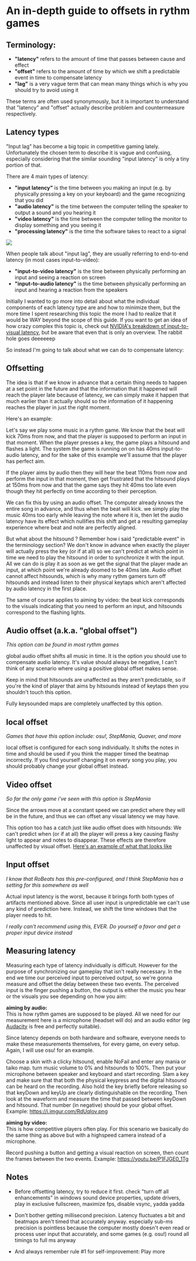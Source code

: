 # An in-depth guide to offsets in rythm games

## Terminology:
- **"latency"** refers to the amount of time that passes between cause and effect
- **"offset"** refers to the amount of time by which we shift a predictable event in time to compensate latency
- **"lag"** is a very vague term that can mean many things which is why you should try to avoid using it

These terms are often used synonymously, but it is important to understand that "latency" and "offset" actually describe problem and countermeasure respectively.

## Latency types

"Input lag" has become a big topic in competitive gaming lately. Unfortunately the chosen term to describe it is vague and confusing, especially considering that the similar sounding "input latency" is only a tiny portion of that.

There are 4 main types of latency:

- **"input latency"** is the time between you making an input (e.g. by physically pressing a key on your keyboard) and the game recognizing that you did
- **"audio latency"** is the time between the computer telling the speaker to output a sound and you hearing it
- **"video latency"** is the time between the computer telling the monitor to display something and you seeing it
- **"processing latency"** is the time the software takes to react to a signal

![](https://i.imgur.com/zPkJvRR.png)


When people talk about "input lag", they are usually referring to end-to-end latency (in most cases input-to-video):

* **"input-to-video latency"** is the time between physically performing an input and seeing a reaction on screen
* **"input-to-audio latency"** is the time between physically performing an input and hearing a reaction from the speakers

Initially I wanted to go more into detail about what the individual components of each latency type are and how to minimize them, but the more time I spent researching this topic the more I had to realize that it would be WAY beyond the scope of this guide. If you want to get an idea of how crazy complex this topic is, check out [NVIDIA's breakdown of input-to-visual latency](https://www.nvidia.com/en-us/geforce/news/reflex-low-latency-platform/#next-level-system-latency-advanced-section), but be aware that even that is only an overview. The rabbit hole goes deeeeeep

So instead I'm going to talk about what we can do to compensate latency:

## Offsetting

The idea is that if we know in advance that a certain thing needs to happen at a set point in the future and that the information that it happened will reach the player late because of latency, we can simply make it happen that much earlier than it actually should so the information of it happening reaches the player in just the right moment. 

Here's an example:

Let's say we play some music in a rythm game. We know that the beat will kick 70ms from now, and that the player is supposed to perform an input in that moment. When the player presses a key, the game plays a hitsound and flashes a light. The system the game is running on on has 40ms input-to-audio latency, and for the sake of this example we'll assume that the player has perfect aim.

If the player aims by audio then they will hear the beat 110ms from now and perform the input in that moment, then get frustrated that the hitsound plays at 150ms from now and that the game says they hit 40ms too late even though they hit perfectly on time according to their perception.

We can fix this by using an audio offset. The computer already knows the entire song in advance, and thus when the beat will kick. we simply play the music 40ms too early while leaving the note where it is, then let the audio latency have its effect which nullifies this shift and get a resulting gameplay experience where beat and note are perfectly aligned.

But what about the hitsound ? Remember how i said "predictable event" in the terminology section? We don't know in advance when exactly the player will actually press the key (or if at all) so we can't predict at which point in time we need to play the hitsound in order to synchronize it with the input. All we can do is play it as soon as we get the signal that the player made an input, at which point we're already doomed to be 40ms late. Audio offset cannot affect hitsounds, which is why many rythm gamers turn off hitsounds and instead listen to their physical keytaps which aren't affected by audio latency in the first place.

The same of course applies to aiming by video: the beat kick corresponds to the visuals indicating that you need to perform an input, and hitsounds correspond to the flashing lights.

## Audio offset (a.k.a. "global offset")

*This option can be found in most rythm games*

global audio offset shifts all music in time. It is the option you should use to compensate audio latency. It's value should always be negative, I can't think of any scenario where using a positive global offset makes sense.

Keep in mind that hitsounds are unaffected as they aren't predictable, so if you're the kind of player that aims by hitsounds instead of keytaps then you shouldn't touch this option.

Fully keysounded maps are completely unaffected by this option.

## local offset

*Games that have this option include: osu!, StepMania, Quaver, and more*

local offset is configured for each song individually. It shifts  the notes in time and should be used if you think the mapper timed the beatmap incorrectly. If you find yourself changing it on every song you play, you should probably change your global offset instead.

## Video offset

*So far the only game i've seen with this option is StepMania*

Since the arrows move at a constant speed we can predict where they will be in the future, and thus we can offset any visual latency we may have.

This option too has a catch just like audio offset does with hitsounds: We can't predict when (or if at all) the player will press a key causing flashy light to appear and notes to disappear. These effects are therefore unaffected by visual offset. [Here's an example of what that looks like](https://youtu.be/iaqs6uQg1JI)

## Input offset

*I know that RoBeats has this pre-configured, and I think StepMania has a setting for this somewhere as well*

Actual input latency is the worst, because it brings forth both types of artifacts mentioned above. Since all user input is unpredictable we can't use any kind of prediction here. Instead, we shift the time windows that the player needs to hit.

*I really can't recommend using this, EVER. Do yourself a favor and get a proper input device instead*

## Measuring latency

Measuring each type of latency individually is difficult. However for the purpose of synchronizing our gameplay that isn't really necessary. In the end we time our perceived input to perceived output, so we're gonna measure and offset the delay between these two events. The perceived input is the finger pushing a button, the output is either the music you hear or the visuals you see depending on how you aim:

**aiming by audio:**    
This is how rythm games are supposed to be played. All we need for our measurement here is a microphone (headset will do) and an audio editor (eg [Audacity](https://www.audacityteam.org) is free and perfectly suitable).

Since latency depends on both hardware and software, everyone needs to make these measurements themselves, for every game, on every setup. Again, I will use osu! for an example.

Choose a skin with a clicky hitsound, enable NoFail and enter any mania or taiko map. turn music volume to 0% and hitsounds to 100%. Then put your microphone between speaker and keyboard and start recording. Slam a key and make sure that that both the physical keypress and the digital hitsound can be heard on the recording. Also hold the key briefly before releasing so that keyDown and keyUp are clearly distinguishable on the recording. Then look at the waveform and measure the time that passed between keyDown and hitsound. That number (in negative) should be your global offset. Example: https://i.imgur.com/RdUqlov.png

**aiming by video:**    
This is how competitive players often play. For this scenario we basically do the same thing as above but with a highspeed camera instead of a microphone.

Record pushing a button and getting a visual reaction on screen, then count the frames between the two events. Example: https://youtu.be/P1FJGE0_1Tg

## Notes

- Before offsetting latency, try to reduce it first. check "turn off all enhancements" in windows sound device properties, update drivers, play in exclusive fullscreen, maximize fps, disable vsync, yadda yadda

- Don't bother getting millisecond precision. Latency fluctuates a bit and beatmaps aren't timed that accurately anyway. especially sub-ms precision is pointless because the computer mostly doesn't even read or process user input that accurately, and some games (e.g. osu!) round all timings to full ms anyway

- And always remember rule #1 for self-improvement: Play more
